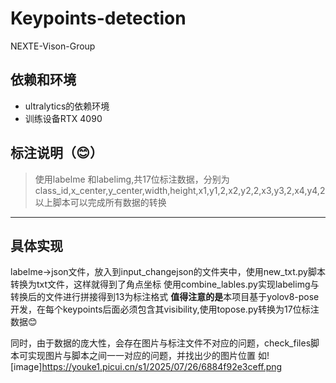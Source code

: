 # Keypoints-detection
NEXTE-Vison-Group
## 依赖和环境
- ultralytics的依赖环境
- 训练设备RTX 4090
## 标注说明（😊）
>使用labelme 和labelimg,共17位标注数据，分别为class_id,x_center,y_center,width,height,x1,y1,2,x2,y2,2,x3,y3,2,x4,y4,2
>以上脚本可以完成所有数据的转换
-----
## 具体实现
labelme->json文件，放入到input_changejson的文件夹中，使用new_txt.py脚本转换为txt文件，这样就得到了角点坐标
使用combine_lables.py实现labelimg与转换后的文件进行拼接得到13为标注格式
**值得注意的是**本项目基于yolov8-pose开发，在每个keypoints后面必须包含其visibility,使用topose.py转换为17位标注数据😊

同时，由于数据的庞大性，会存在图片与标注文件不对应的问题，check_files脚本可实现图片与脚本之间一一对应的问题，并找出少的图片位置
如![image]https://youke1.picui.cn/s1/2025/07/26/6884f92e3ceff.png
